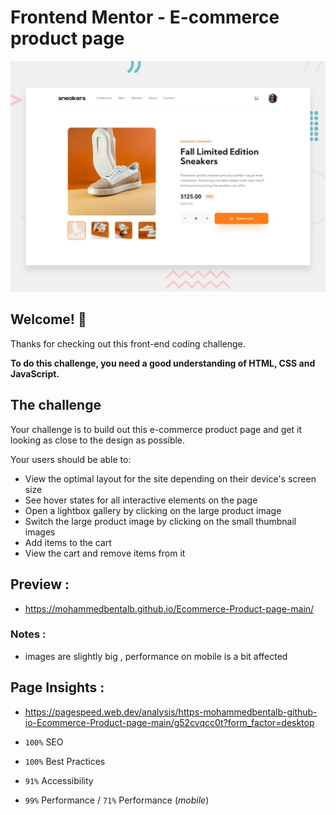 # Frontend Mentor - E-commerce product page

![Design preview for the E-commerce product page coding challenge](./design/desktop-preview.jpg)

## Welcome! 👋

Thanks for checking out this front-end coding challenge.

**To do this challenge, you need a good understanding of HTML, CSS and JavaScript.**

## The challenge

Your challenge is to build out this e-commerce product page and get it looking as close to the design as possible.

Your users should be able to:

- View the optimal layout for the site depending on their device's screen size
- See hover states for all interactive elements on the page
- Open a lightbox gallery by clicking on the large product image
- Switch the large product image by clicking on the small thumbnail images
- Add items to the cart
- View the cart and remove items from it

## Preview :

- https://mohammedbentalb.github.io/Ecommerce-Product-page-main/

### Notes :

- images are slightly big , performance on mobile is a bit affected

## Page Insights :

- https://pagespeed.web.dev/analysis/https-mohammedbentalb-github-io-Ecommerce-Product-page-main/g52cvqcc0t?form_factor=desktop

- `100%` SEO
- `100%` Best Practices
- `91%` Accessibility
- `99%` Performance / `71%` Performance (_mobile_)
